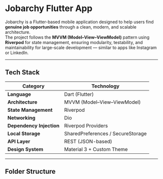 #  Jobarchy Flutter App

Jobarchy is a Flutter-based mobile application designed to help users find **genuine job opportunities** through a clean, modern, and scalable architecture.  
The project follows the **MVVM (Model–View–ViewModel)** pattern using **Riverpod** for state management, ensuring modularity, testability, and maintainability for large-scale development — similar to apps like Instagram or LinkedIn.

---

##  Tech Stack

| Category | Technology |
|-----------|-------------|
| **Language** | Dart (Flutter) |
| **Architecture** | MVVM (Model–View–ViewModel) |
| **State Management** | Riverpod |
| **Networking** | Dio |
| **Dependency Injection** | Riverpod Providers |
| **Local Storage** | SharedPreferences / SecureStorage |
| **API Layer** | REST (JSON-based) |
| **Design System** | Material 3 + Custom Theme |

---

##  Folder Structure

